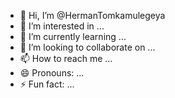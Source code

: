 - 👋 Hi, I’m @HermanTomkamulegeya
- 👀 I’m interested in ...
- 🌱 I’m currently learning ...
- 💞️ I’m looking to collaborate on ...
- 📫 How to reach me ...
- 😄 Pronouns: ...
- ⚡ Fun fact: ...

<!---
HermanTomkamulegeya/HermanTomkamulegeya is a ✨ special ✨ repository because its `README.md` (this file) appears on your GitHub profile.
You can click the Preview link to take a look at your changes.
--->
